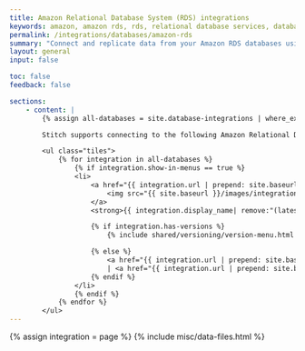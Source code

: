 ```yaml
---
title: Amazon Relational Database System (RDS) integrations
keywords: amazon, amazon rds, rds, relational database services, database integration, etl rds, rds etl
permalink: /integrations/databases/amazon-rds
summary: "Connect and replicate data from your Amazon RDS databases using Stitch's database integrations."
layout: general
input: false

toc: false
feedback: false

sections:
    - content: |
        {% assign all-databases = site.database-integrations | where_exp:"integration","integration.name contains 'rds'" %}

        Stitch supports connecting to the following Amazon Relational Database System (RDS) databases as data sources:

        <ul class="tiles">
            {% for integration in all-databases %}
                {% if integration.show-in-menus == true %}
                <li>
                    <a href="{{ integration.url | prepend: site.baseurl }}">
                        <img src="{{ site.baseurl }}/images/integrations/icons/{{ integration.name }}.svg" alt="{{ integration.display_name }}">
                    </a>
                    <strong>{{ integration.display_name| remove:"(latest)" | prepend: "Amazon "}}</strong><br>

                    {% if integration.has-versions %}
                        {% include shared/versioning/version-menu.html menu-type="category-page" %}

                    {% else %}
                        <a href="{{ integration.url | prepend: site.baseurl | append: "#setup" }}">Setup</a> 
                        | <a href="{{ integration.url | prepend: site.baseurl | append: "#replication" }}">Replication</a>
                    {% endif %}
                </li>
                {% endif %}
            {% endfor %}
        </ul>
---
```

{% assign integration = page %}
{% include misc/data-files.html %}